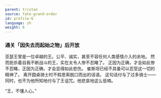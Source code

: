 ```yaml
---
parent: tristan
source: fate-grand-order
id: profile-6
language: zh
weight: 6
---
```


### 通关「因失去而起始之物」后开放

亚瑟王曾是一位卓越的王。公平、诚实，甚至不容任何人类感情介入的余地。
然而扼杀着自我不断战斗的王，实在太令人惨不忍睹了。
正因为正确，才会如此惨不忍睹，正因为正确，才会显得如此悲伤。
崔斯坦已经不具备可以忍受这一切的精神了。
离开圆桌骑士时不假思索脱口而出的话语。
这句话付与了过多骑士——同时，也不为他所知地付与了王诅咒。他悲哀地这么低喃。

“王，不懂人心。”
